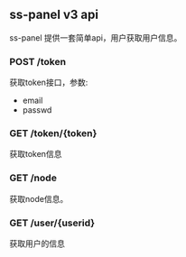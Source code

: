 ## ss-panel v3 api

ss-panel 提供一套简单api，用户获取用户信息。

### POST /token

获取token接口，参数:
* email
* passwd

### GET /token/{token}

获取token信息

### GET /node

获取node信息。

### GET /user/{userid}

获取用户的信息